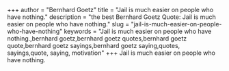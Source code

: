 +++
author = "Bernhard Goetz"
title = "Jail is much easier on people who have nothing."
description = "the best Bernhard Goetz Quote: Jail is much easier on people who have nothing."
slug = "jail-is-much-easier-on-people-who-have-nothing"
keywords = "Jail is much easier on people who have nothing.,bernhard goetz,bernhard goetz quotes,bernhard goetz quote,bernhard goetz sayings,bernhard goetz saying,quotes, sayings,quote, saying, motivation"
+++
Jail is much easier on people who have nothing.
